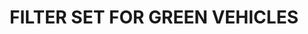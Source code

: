 ---
title: "FILTER SET FOR GREEN VEHICLES"
price: "TBA"
desc: "Bez opisa"
img_path: "/assets/img/A.MIG-7452.jpg"
brand: AMMO
available: true
special_offer: false
soon: false
cat: "Weathering"
subcat: ""
subsubcat: "wet-setovi"
---